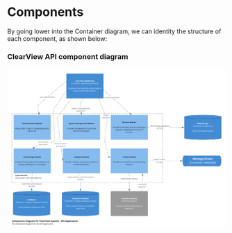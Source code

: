 # Components
By going lower into the Container diagram, we can identity the structure of each component, as shown below:

### ClearView API component diagram
![API-component-diagram](https://github.com/octaviaah/ClearView/blob/main/resources/api-component-diagram.svg)
